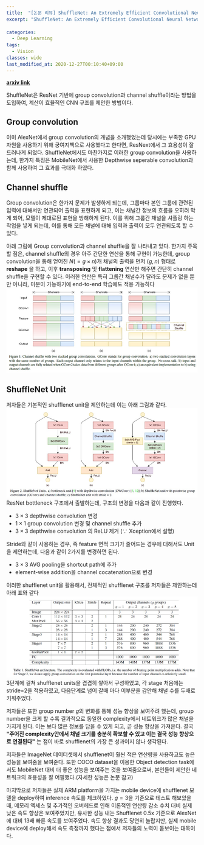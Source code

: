 ```yaml
---
title:  "[논문 리뷰] ShuffleNet: An Extremely Efficient Convolutional Neural Network for Mobile Devices"
excerpt: "ShuffleNet: An Extremely Efficient Convolutional Neural Network for Mobile Devices"

categories:
  - Deep Learning
tags:
  - Vision
classes: wide
last_modified_at: 2020-12-27T00:10:40+09:00
---
```


__[arxiv link](https://arxiv.org/pdf/1709.01507.pdf)__  

ShuffleNet은 ResNet 기반에 group convolution과 channel shuffle이라는 방법을 도입하여, 계산이 효율적인 CNN 구조를 제안한 방법이다. 

## Group convolution
이미 AlexNet에서 group convolution의 개념을 소개했었는데 당시에는 부족한 GPU 자원을 사용하기 위해 궁여지책으로 사용했다고 한다면, ResNext에서 그 효용성이 잘 드러나게 되었다. ShuffleNet에서도 마찬가지로 이러한 group convolution을 사용하는데, 한가지 특징은 MobileNet에서 사용한 Depthwise seperable convolution과 함께 사용하여 그 효과를 극대화 하였다.

## Channel shuffle
Group convolution은 한가지 문제가 발생하게 되는데, 그룹마다 본인 그룹에 관련된 입력에 대해서만 연관되어 출력을 표현하게 되고, 이는 채널간 정보의 흐름을 오히려 막게 되어, 모델이 제대로된 표현을 방해하게 된다. 이를 위해 
그룹간 채널을 셔플링 하는 작업을 넣게 되는데, 이를 통해 모든 채널에 대해 입력과 출력이 모두 연관되도록 할 수 있다.

아래 그림에 Group convolution과 channel shuffle을 잘 나타내고 있다. 한가지 주목할 점은, channel shuffle의 경우 아주 간단한 연산을 통해 구현이 가능한데, group convolution을 통해 얻어진 $N(=g \times n)$개 채널의 출력을 먼저 $(g, n)$ 형태로 __reshape__ 을 하고, 이후 __transposing__ 및 __flattening__ 연산만 해주면 간단히 channel shuffle을 구현할 수 있다. 이러한 연산은 특히 그룹간 채널수가 달라도 문제가 없을 뿐만 아니라, 미분이 가능하기에 end-to-end 학습에도 적용 가능하다
![shufflenet 동작 방법](/assets/images/2020-12-27-ShuffleNet/shufflenet_channel_shuffle.jpg)

## ShuffleNet Unit
저자들은 기본적인 shufflenet unit을 제안하는데 이는 아래 그림과 같다.
![shufflenet units](/assets/images/2020-12-27-ShuffleNet/shufflenet_units.jpg)
ResNet bottleneck 구조에서 출발하는데, 구조의 변경을 다음과 같이 진행했다.
- $3 \times 3$ depthwise convolution 변경
- $1 \times 1$ group convolution 변경 및 channel shuffle 추가
- $3 \times 3$ depthwise convolution 의 ReLU 제거 ($\because$ Xception에서 설명)

Stride와 같이 사용하는 경우, 즉 feature 면적 크기가 줄어드는 경우에 대해서도 Unit을 제안하는데, 다음과 같이 2가지를 변경하면 된다.
- $3 \times 3$ AVG pooling을 shortcut path에 추가
- element-wise addition을 channel cocatenation으로 변경

이러한 shufflenet unit을 활용해서, 전체적인 shufflenet 구조를 저자들은 제안하는데 아래 표와 같다
![shufflenet architecture](/assets/images/2020-12-27-ShuffleNet/shufflenet_architecture.jpg)
3단계에 걸쳐 shufflenet units을 겹겹히 쌓아서 구성하였고, 각 stage 처음에는 stride=2을 적용하였고, 다음단계로 넘어 갈때 마다 이부분을 감안해 채널 수를 두배로 키워주었다. 

저자들은 또한 group number $g$의 변화를 통해 성능 향상을 보여주려 했는데, group number을 크게 할 수록 결과적으로 동일한 complexity에서 네트워크가 많은 채널을 가지게 된다. 이는 보다 많은 정보를 담을 수 있게 되고, 곧 성능 향상을 가져온다. 결국 __"주어진 complexity안에서 채널 크기를 충분히 확보할 수 있고 이는 결국 성능 향상으로 연결된다"__ 는 점이 바로 shufflenet의 가장 큰 성과이지 않나 생각된다.

저자들은 ImageNet 데이터셋에서 shufflenet이 훨씬 적은 연산량을 사용하고도 높은 성능을 보여줌을 보여준다. 또한 COCO dataset을 이용한 Object detection task에서도 MobileNet 대비 더 좋은 성능을 보여주는 것을 보여줌으로써, 본인들이 제안한 네트워크의 효용성을 잘 어필했다.(자세한 성능은 논문 참고)

마지막으로 저자들은 실제 ARM platform을 가지는 mobile device에 shufflenet 모델을 deploy하여 inference 속도를 체크하였다. $g=3$을 기준으로 테스트 해보았을 때, 메모리 엑세스 및 추가적인 오버헤드로 인해 이론적인 연산량 감소 수치 대비 실제 낮은 속도 향상은 보여주었지만, 유사한 성능 내는 Shufflenet 0.5x 기준으로 AlexNet에 대비 13배 빠른 속도를 보여주었다. 속도 향상 결과도 당연히 놀랍지만, 실제 mobile device에 deploy해서 속도 측정까지 했다는 점에서 저자들의 노력이 돋보이는 대목이다.